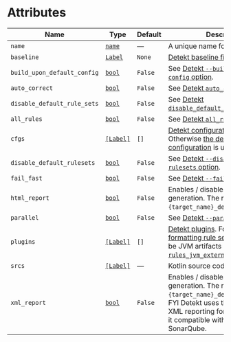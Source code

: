 <!-- Generated with Stardoc: http://skydoc.bazel.build -->

# Attributes

Name           | Type                               | Default            | Description
---------------|------------------------------------|--------------------|------------
`name` | [`name`](https://docs.bazel.build/versions/master/build-ref.html#name) | — | A unique name for this target.
`baseline` | [`Label`](https://docs.bazel.build/versions/master/skylark/lib/Label.html) | `None` | [Detekt baseline file](https://detekt.github.io/detekt/baseline.html).
`build_upon_default_config` | [`bool`](https://docs.bazel.build/versions/master/skylark/lib/bool.html) | `False` | See [Detekt `--build-upon-default-config` option](https://detekt.github.io/detekt/cli.html).
`auto_correct` | [`bool`](https://docs.bazel.build/versions/master/skylark/lib/bool.html) | `False` | See [Detekt `auto_correct` option](https://detekt.github.io/detekt/cli.html).
`disable_default_rule_sets` | [`bool`](https://docs.bazel.build/versions/master/skylark/lib/bool.html) | `False` | See [Detekt `disable_default_rule_sets` option](https://detekt.github.io/detekt/cli.html).
`all_rules` | [`bool`](https://docs.bazel.build/versions/master/skylark/lib/bool.html) | `False` | See [Detekt `all_rules` option](https://detekt.github.io/detekt/cli.html).
`cfgs` | [`[Label]`](https://docs.bazel.build/versions/master/skylark/lib/list.html) | `[]` | [Detekt configuration files](https://detekt.github.io/detekt/configurations.html). Otherwise [the default configuration](https://github.com/detekt/detekt/blob/master/detekt-core/src/main/resources/default-detekt-config.yml) is used.
`disable_default_rulesets` | [`bool`](https://docs.bazel.build/versions/master/skylark/lib/bool.html) | `False` | See [Detekt `--disable-default-rulesets` option](https://detekt.github.io/detekt/cli.html).
`fail_fast` | [`bool`](https://docs.bazel.build/versions/master/skylark/lib/bool.html) | `False` | See [Detekt `--fail-fast` option](https://detetk.github.io/detekt/cli.html).
`html_report` | [`bool`](https://docs.bazel.build/versions/master/skylark/lib/bool.html) | `False` | Enables / disables the HTML report generation. The report file name is `{target_name}_detekt_report.html`.
`parallel` | [`bool`](https://docs.bazel.build/versions/master/skylark/lib/bool.html) | `False` | See [Detekt `--parallel` option](https://detekt.github.io/detekt/cli.html).
`plugins` | [`[Label]`](https://docs.bazel.build/versions/master/skylark/lib/list.html) | `[]` | [Detekt plugins](https://detekt.github.io/detekt/extensions.html). For example, [the formatting rule set](https://detekt.github.io/detekt/formatting.html). Labels should be JVM artifacts (generated via [`rules_jvm_external`](https://github.com/bazelbuild/rules_jvm_external) work).
`srcs` | [`[Label]`](https://docs.bazel.build/versions/master/skylark/lib/list.html) | — | Kotlin source code files.
`xml_report` | [`bool`](https://docs.bazel.build/versions/master/skylark/lib/bool.html) | `False` | Enables / disables the XML report generation. The report file name is `{target_name}_detekt_report.xml`. FYI Detekt uses the Checkstyle XML reporting format which makes it compatible with tools like SonarQube.